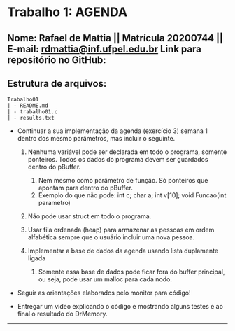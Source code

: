 # Trabalho 1: AGENDA
Nome: Rafael de Mattia || Matrícula 20200744 || E-mail: rdmattia@inf.ufpel.edu.br
Link para repositório no GitHub: 
---
## Estrutura de arquivos: 

```
Trabalho01
| - README.md
| - trabalho01.c
| - results.txt

```

- Continuar a sua implementação da agenda (exercício 3) semana 1 dentro dos mesmo parâmetros, mas incluir o seguinte.

    1. Nenhuma variável pode ser declarada em todo o programa, somente ponteiros. Todos os dados do programa devem ser guardados dentro do pBuffer.

        1. Nem mesmo como parâmetro de função. Só ponteiros que apontam para dentro do pBuffer.
        2. Exemplo do que não pode: int c; char a; int v[10];  void Funcao(int parametro)
    2. Não pode usar struct em todo o programa.
    3. Usar fila ordenada (heap) para armazenar as pessoas em ordem alfabética sempre que o usuário incluir uma nova pessoa.  
    4. Implementar a base de dados da agenda usando lista duplamente ligada
        1. Somente essa base de dados pode ficar fora do buffer principal, ou seja, pode usar um malloc para cada nodo.
- Seguir as orientações elaborados pelo monitor para código!
- Entregar um vídeo explicando o código e mostrando alguns testes e ao final o resultado do DrMemory.

----

